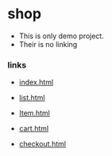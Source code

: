 # shop
- This is only demo project.
- Their is no linking 


### links
- [index.html](https://shop-two-pearl.vercel.app/)

- [list.html](https://shop-two-pearl.vercel.app/list.html)


- [Item.html](https://shop-two-pearl.vercel.app/Item.html)

- [cart.html](https://shop-two-pearl.vercel.app/cart.html)

- [checkout.html](https://shop-two-pearl.vercel.app/checkout.html)
 